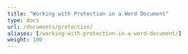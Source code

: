 ```yaml
---
title: "Working with Protection in a Word Document"
type: docs
url: /documents/protection/
aliases: [/working-with-protection-in-a-word-document/]
weight: 100
---
```


